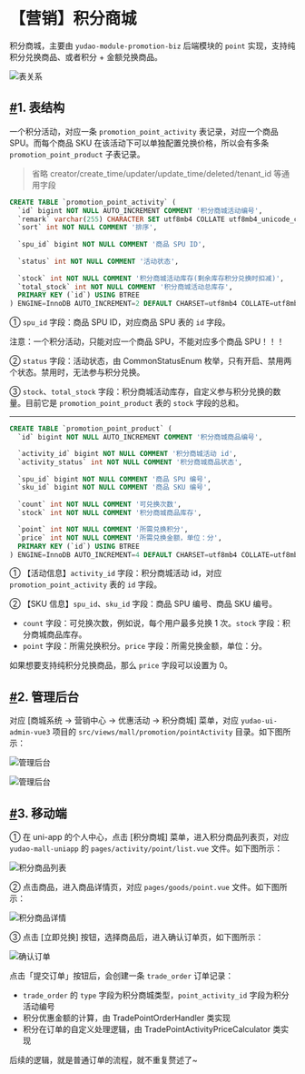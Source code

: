 # 【营销】积分商城

积分商城，主要由 `yudao-module-promotion-biz` 后端模块的 `point` 实现，支持纯积分兑换商品、或者积分 + 金额兑换商品。

![表关系](https://doc.iocoder.cn/img/%E5%95%86%E5%9F%8E%E6%89%8B%E5%86%8C/%E7%A7%AF%E5%88%86%E5%95%86%E5%9F%8E/%E8%A1%A8%E5%85%B3%E7%B3%BB.png)

## [#](https://doc.iocoder.cn/mall/point-activity/#_1-表结构)1. 表结构

一个积分活动，对应一条 `promotion_point_activity` 表记录，对应一个商品 SPU。而每个商品 SKU 在该活动下可以单独配置兑换价格，所以会有多条 `promotion_point_product` 子表记录。

> 省略 creator/create_time/updater/update_time/deleted/tenant_id 等通用字段

```sql
CREATE TABLE `promotion_point_activity` (
  `id` bigint NOT NULL AUTO_INCREMENT COMMENT '积分商城活动编号',
  `remark` varchar(255) CHARACTER SET utf8mb4 COLLATE utf8mb4_unicode_ci DEFAULT NULL COMMENT '备注',
  `sort` int NOT NULL COMMENT '排序',
  
  `spu_id` bigint NOT NULL COMMENT '商品 SPU ID',
  
  `status` int NOT NULL COMMENT '活动状态',
  
  `stock` int NOT NULL COMMENT '积分商城活动库存(剩余库存积分兑换时扣减)',
  `total_stock` int NOT NULL COMMENT '积分商城活动总库存',
  PRIMARY KEY (`id`) USING BTREE
) ENGINE=InnoDB AUTO_INCREMENT=2 DEFAULT CHARSET=utf8mb4 COLLATE=utf8mb4_unicode_ci ROW_FORMAT=DYNAMIC COMMENT='积分商城活动';
```

① `spu_id` 字段：商品 SPU ID，对应商品 SPU 表的 `id` 字段。

注意：一个积分活动，只能对应一个商品 SPU，不能对应多个商品 SPU！！！

② `status` 字段：活动状态，由 CommonStatusEnum 枚举，只有开启、禁用两个状态。禁用时，无法参与积分兑换。

③ `stock`、`total_stock` 字段：积分商城活动库存，自定义参与积分兑换的数量。目前它是 `promotion_point_product` 表的 `stock` 字段的总和。

------

```sql
CREATE TABLE `promotion_point_product` (
  `id` bigint NOT NULL AUTO_INCREMENT COMMENT '积分商城商品编号',

  `activity_id` bigint NOT NULL COMMENT '积分商城活动 id',  
  `activity_status` int NOT NULL COMMENT '积分商城商品状态',
  
  `spu_id` bigint NOT NULL COMMENT '商品 SPU 编号',
  `sku_id` bigint NOT NULL COMMENT '商品 SKU 编号',
  
  `count` int NOT NULL COMMENT '可兑换次数',
  `stock` int NOT NULL COMMENT '积分商城商品库存',

  `point` int NOT NULL COMMENT '所需兑换积分',
  `price` int NOT NULL COMMENT '所需兑换金额，单位：分',
  PRIMARY KEY (`id`) USING BTREE
) ENGINE=InnoDB AUTO_INCREMENT=4 DEFAULT CHARSET=utf8mb4 COLLATE=utf8mb4_unicode_ci ROW_FORMAT=DYNAMIC COMMENT='积分商城商品';
```

① 【活动信息】`activity_id` 字段：积分商城活动 id，对应 `promotion_point_activity` 表的 `id` 字段。

② 【SKU 信息】`spu_id`、`sku_id` 字段：商品 SPU 编号、商品 SKU 编号。

- `count` 字段：可兑换次数，例如说，每个用户最多兑换 1 次。`stock` 字段：积分商城商品库存。
- `point` 字段：所需兑换积分。`price` 字段：所需兑换金额，单位：分。

如果想要支持纯积分兑换商品，那么 `price` 字段可以设置为 0。

## [#](https://doc.iocoder.cn/mall/point-activity/#_2-管理后台)2. 管理后台

对应 [商城系统 -> 营销中心 -> 优惠活动 -> 积分商城] 菜单，对应 `yudao-ui-admin-vue3` 项目的 `src/views/mall/promotion/pointActivity` 目录。如下图所示：

![管理后台](https://doc.iocoder.cn/img/%E5%95%86%E5%9F%8E%E6%89%8B%E5%86%8C/%E7%A7%AF%E5%88%86%E5%95%86%E5%9F%8E/%E7%AE%A1%E7%90%86%E5%90%8E%E5%8F%B0.png)

![管理后台](https://doc.iocoder.cn/img/%E5%95%86%E5%9F%8E%E6%89%8B%E5%86%8C/%E7%A7%AF%E5%88%86%E5%95%86%E5%9F%8E/%E7%AE%A1%E7%90%86%E5%90%8E%E5%8F%B0-%E5%95%86%E5%93%81.png)

## [#](https://doc.iocoder.cn/mall/point-activity/#_3-移动端)3. 移动端

① 在 uni-app 的个人中心，点击 [积分商城] 菜单，进入积分商品列表页，对应 `yudao-mall-uniapp` 的 `pages/activity/point/list.vue` 文件。如下图所示：

![积分商品列表](https://doc.iocoder.cn/img/%E5%95%86%E5%9F%8E%E6%89%8B%E5%86%8C/%E7%A7%AF%E5%88%86%E5%95%86%E5%9F%8E/%E7%A7%BB%E5%8A%A8%E7%AB%AF-%E5%88%97%E8%A1%A8.png)

② 点击商品，进入商品详情页，对应 `pages/goods/point.vue` 文件。如下图所示：

![积分商品详情](https://doc.iocoder.cn/img/%E5%95%86%E5%9F%8E%E6%89%8B%E5%86%8C/%E7%A7%AF%E5%88%86%E5%95%86%E5%9F%8E/%E7%A7%BB%E5%8A%A8%E7%AB%AF-%E8%AF%A6%E6%83%85.png)

③ 点击 [立即兑换] 按钮，选择商品后，进入确认订单页，如下图所示：

![确认订单](https://doc.iocoder.cn/img/%E5%95%86%E5%9F%8E%E6%89%8B%E5%86%8C/%E7%A7%AF%E5%88%86%E5%95%86%E5%9F%8E/%E7%A7%BB%E5%8A%A8%E7%AB%AF-%E7%A1%AE%E8%AE%A4%E8%AE%A2%E5%8D%95.png)

点击「提交订单」按钮后，会创建一条 `trade_order` 订单记录：

- `trade_order` 的 `type` 字段为积分商城类型，`point_activity_id` 字段为积分活动编号
- 积分优惠金额的计算，由 TradePointOrderHandler 类实现
- 积分在订单的自定义处理逻辑，由 TradePointActivityPriceCalculator 类实现

后续的逻辑，就是普通订单的流程，就不重复赘述了~